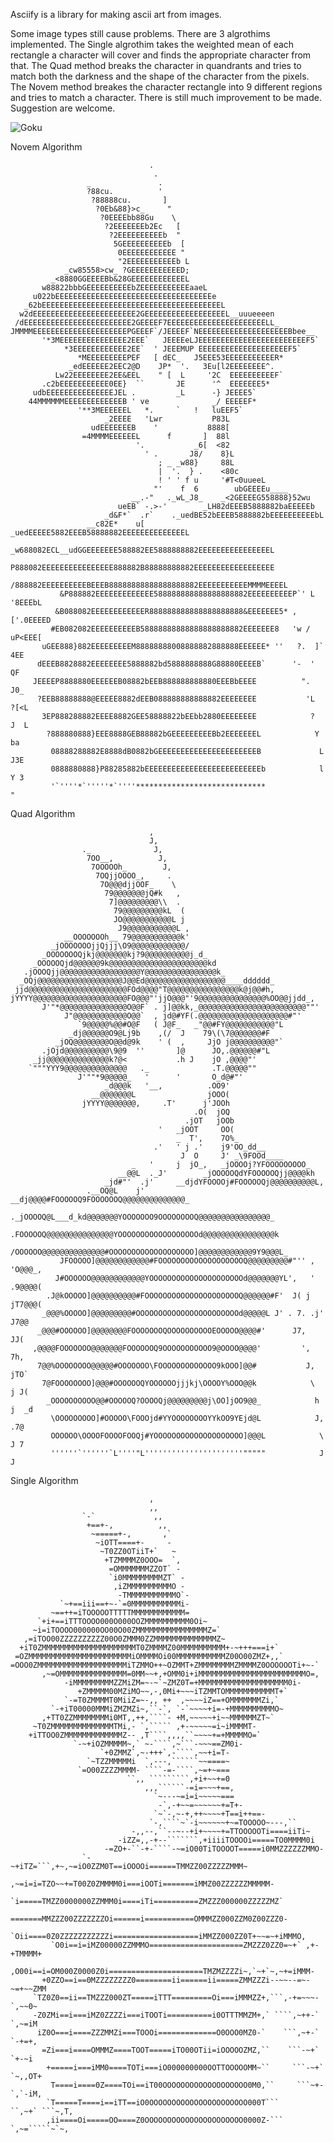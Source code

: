
Asciify is a library for making ascii art from images.

Some image types still cause problems.  There are 3 algrothims
implemented.  The Single algrothim takes the weighted mean of each rectangle
a character will cover and finds the appropriate character from that.  The
Quad method breaks the character in quandrants and tries to match both the
darkness and the shape of the character from the pixels.  The Novem method
breakes the character rectangle into 9 different regions and tries to match
a character.  There is still much improvement to be made.  Suggestion are
welcome.

![Goku](http://chainmailninja.com/wp-content/uploads/goku.png)

Novem Algorithm

                                   .                                               
                                    .                                              
                     _               .                                             
                     ?88cu.          '                                             
                      ?88888cu.       ]                                            
                       ?0Eb&88}>c_     "                                           
                        ?0EEEEbb88Gu    \                                          
                         ?2EEEEEEEb2Ec   [                                         
                          ?2EEEEEEEEEEb  "                                         
                           5GEEEEEEEEEEb  [                                        
                            0EEEEEEEEEEEE "                                        
                            "2EEEEEEEEEEEb L                                       
                _cw85558>cw_ ?GEEEEEEEEEEED;                                       
             _<8880GGEEEEBb&28GEEEEEEEEEEEEL                                       
           w88822bbbGEEEEEEEEEEbZEEEEEEEEEEEaaeL                                   
         u022bEEEEEEEEEEEEEEEEEEEEEEEEEEEEEEEEEEEe                                 
       _62bEEEEEEEEEEEEEEEEEEEEEEEEEEEEEEEEEEEEEEEEL                               
      w2dEEEEEEEEEEEEEEEEEEEEEEE2GEEEEEEEEEEEEEEEEEEL__uuueeeen                    
     /dEEEEEEEEEEEEEEEEEEEEEEEE2GEEEEF7EEEEEEEEEEEEEEEEEEEEEELL_                   
    JMMMMEEEEEEEEEEEEEEEEEEEEEPGEEEF`/JEEEEF`NEEEEEEEEEEEEEEEEEEEEBbee__           
           '*3MEEEEEEEEEEEEEEE2EEE`   JEEEEeLJEEEEEEEEEEEEEEEEEEEEEEEEF5`          
                *3EEEEEEEEEEEE2EE`  ' JEEEMUP EEEEEEEEEEEEEEEEEEEEF5`              
                   *MEEEEEEEEEPEF   [ dEC_   J5EEE53EEEEEEEEEEER*                  
                 _edEEEEEE2EEC2@D    JP*  '.   3Eu[l2EEEEEEEE^.                    
              Lw22EEEEEEEE2EE&EEL    " [  L     '2C  EEEEEEEEEEF`                  
           .c2bEEEEEEEEEEE0EE}  ``       JE      '^  EEEEEEE5*                     
         udbEEEEEEEEEEEEEEEJEL .         _L      -} JEEEE5`                        
        44MMMMMMEEEEEEEEEEEEEB ' ve              _/ EEEEEF*                        
                   '**3MEEEEEEL   *.     `   !   luEEF5`                           
                         _2EEEE   'Lwr           P83L                              
                      udEEEEEEEB    '           8888[                              
                    =4MMMMEEEEEEL      f       ]  88l                              
                                '.           _6[  <82                              
                                  ' .       J8/    8}L                             
                                     ; _ _w88}     88L                             
                                     |  '.  } .    <80c                            
                                     ! ' ' f u     '#T<0uueeL                      
                                    "'    f  6        ubGEEEEu____                 
                               __.-"   ._wL_J8_    _<2GEEEEG558888}52wu            
                            ueEB` -.>-'        _LH82dEEEB5888882baEEEEEb           
                         _d&F*`  .r`    ._uedBE52bEEEB5888882bEEEEEEEEEEbL         
                     __c82E*    u[ _uedEEEEE5882EEEB58888882EEEEEEEEEEEEEEL        
                 _w688082ECL__udGGEEEEEEE588882EE5888888882EEEEEEEEEEEEEEEEL       
                 P888082EEEEEEEEEEEEEEEE888882B88888888882EEEEEEEEEEEEEEEEEE       
                /888882EEEEEEEEEEBEEEB88888888888888888882EEEEEEEEEEEMMMMEEEEL     
               &P888882EEEEEEEEEEEEE588888888888888888882EEEEEEEEEEP`' L '8EEEbL   
              &B088082EEEEEEEEEEEER888888888888888888888&EEEEEEE5* ,   ['.0EEEED   
             #EB082082EEEEEEEEEEB58888888888888888888882EEEEEEE8   'w /  uP<EEE[   
           uGEE888}882EEEEEEEEEM88888888008888882888888EEEEEE* ''   ?.  ]`  4EE    
          dEEEB8828882EEEEEEEE5888882bd5888888888G88880EEEEB`      '-  '     QF    
         JEEEEP8888880EEEEEEB08882bEEB888888888880EEEBbEEEE          ".      J0_   
          ?EEB88888888@EEEEE8882dEEB088888888888882EEEEEEEE           'L     ?[<L  
           3EP888288882EEEE8882GEE58888822bEEbb2880EEEEEEEE            ?     J  L  
            ?888880888}EEE8888GEB88882bGEEEEEEEEEBb2EEEEEEEL            Y       ba 
             08888288882E8888dB0882bGEEEEEEEEEEEEEEEEEEEEEEB             L     J3E 
             0888880888}P88285882bEEEEEEEEEEEEEEEEEEEEEEEEEEb            l     Y 3 
             '`''''*`'''''*`''''*****************************                  "   

Quad Algorithm

                                   ,                                               
                                   J,                                              
                    ._              J,                                             
                     7OO__,          J,                                            
                      7OOOOOh_        J,                                           
                       7OQjjOOOO_,     .                                           
                        7O@@@djjOOF_    \                                          
                         79@@@@@@@jQ#k   ,                                         
                          7]@@@@@@@@@\\  .                                         
                           79@@@@@@@@@kL  (                                        
                           JO@@@@@@@@@@@L j                                        
                            J9@@@@@@@@@@@L ,                                       
                __OOOOOOOh__ 79@@@@@@@@@@@k'                                       
             _jOOOOOOOjjQjjj\O9@@@@@@@@@@@@/                                       
           _OOOOOOOQjkj@@@@@@@kj?9@@@@@@@@@@j_d_                                   
         _OOOOOQjd@@@@@@9k@@@@@@@@@@@@@@@@@@@@@@kd                                 
       .jOOOQjj@@@@@@@@@@@@@@@@@@Y@@@@@@@@@@@@@@@@k_                               
      _OQj@@@@@@@@@@@@@@@@@@@J@@Ed@@@@@@@@@@@@@@@@@@____dddddd_                    
     jjd@@@@@@@@@@@@@@@@@@@@@@FOd@@@@"T@@@@@@@@@@@@@@@@k@j@@#h,                    
    jYYYY@@@@@@@@@@@@@@@@@@@@@FO@@@"'jjO@@@"'9@@@@@@@@@@@@@@@%OO@@jjdd_,           
           J'"*@@@@@@@@@@@@@@@O@@F` . j]@@kk,_@@@@@@@@@@@@@@@@@@@@@@@@""'          
                J"@@@@@@@@@@@@O@@`  , jd@#YF(.@@@@@@@@@@@@@@@@@@@@#"'              
                   `9@@@@@%@@#O@F   ( J@F_   _"@@#FY@@@@@@@@@@@"L                  
                 _dj@@@@@@O9@Lj9b    ,(/  J    79\(\7@@@@@@@#F                     
              _jOQ@@@@@@@@O@@d@9k    ' (  ,     JjO j@@@@@@@@@@"`                  
           .jOjd@@@@@@@@@@\9@9  ''       ]@      JO,.@@@@@@#"L                     
         _jj@@@@@@@@@@@@@@k?@<           .h J    jO ,@@@@"'                        
        `"""YYY9@@@@@@@@@@@@@@   ._              .T.@@@@@""                        
                   J'""*9@@@@@_   '      '       O_d@#"'                           
                         _d@@@k   '__,          .OO9'                              
                      __@@@@@@@L                jOOO(                              
                    jYYYY@@@@@@@,     .T'      j'JOOh                              
                                             .O(  jOQ                              
                                           .jOT   jOOb                             
                                     '   _jOOT     OO(                             
                                         _  T',    7O%_                            
                                    .'   ' j .'    j9'OO_dd__                      
                                          J  O     J' _\9FOOd____                  
                               _   '     j  jO_,   _jOOOOj?YFOOOOOOOOO_            
                            __@@L  ._J'        _jOOOOOQdYFOOOOOQjj@@@@kh           
                         _jd#"'  .j'     __djdYFOOOOj#FOOOOOQj@@@@@@@@@@L,         
                     .__OQ@L    j' __dj@@@@#FOOOOOQ9FOOOOOOQ@@@@@@@@@@@@@@_        
                 ._jOOOOQ@L___d_kd@@@@@@@YOOOOOOO9OOOOOOOOQ@@@@@@@@@@@@@@@@_       
                .FOOOOOQ@@@@@@@@@@@@@@@YOOOOOOOOOOOOOOOOOOd@@@@@@@@@@@@@@@@k       
                /OOOOOO@@@@@@@@@@@@@@#OOOOOOOOOOOOOOOOOOO]@@@@@@@@@@@@9Y9@@@L_     
               JFOOOOO]@@@@@@@@@@@@#FOOOOOOOOOOOOOOOOOOOQ@@@@@@@@@#"'' , 'O@@@_,   
              J#OOOOOO@@@@@@@@@@@@YOOOOOOOOOOOOOOOOOOOOOd@@@@@@@YL',   ' .9@@@@(   
            .J@kOOOOO]@@@@@@@@@@#FOOOOOOOOOOOOOOOOOOOOOQ@@@@@@#F'  J( j  jT7@@@(   
           _@@@%OOOOO]@@@@@@@@@#OOOOOOOOOOOOOOOOOOOOOOOd@@@@@L J' . 7. .j' J7@@    
          _@@@#OOOOOO]@@@@@@@@FOOOOOOOQOOOOOOOOOOEOOOOO@@@@#'      J7,      JJ(    
         ,@@@@FOOOOOOO@@@@@@@FOOOOOOQ9OOOOOOOOOOO9@OOOO@@@@'         ',      7h,   
          7@@%OOOOOOOO@@@@@#OOOOOOO\FOOOOOOOOOOOOO9kOOO]@@#           J,     jTO`  
           7@FOOOOOOOO]@@@#OOOOOOQYOOOOOOjjjkj\OOOOY%OOO@@k            \     j J(  
            _OOOOOOOOOO@@#OOOOOQ?OOOOQj@@@@@@@@@j\OO]jOO9@@_            h    j  _d 
             \OOOOOOOOO]#OOOOO\FOOOjd#YYOOOOOOOOYYkOO9YEjd@L            J,     .7@ 
             OOOOOO\OOOOFOOOOFOOQj#YOOOOOOOOOOOOOOOOOOOO]@@@L            \     J 7 
             ''''''`''''''`L''''"L''''''''''''''''''''''"""""            J       J 

Single Algorithm

                                   ,                                               
                                   ,,                                              
                    `-`             ,,                                             
                     +==+-,          ,,                                            
                      ~=====+-,       ,`                                           
                       ~iOTT====+-     -                                           
                        ~T0ZZ0OTiiT+`   ~                                          
                         +TZMMMMZ0OOO=  `,                                         
                          =OMMMMMMMZZOT` -                                         
                          `i0MMMMMMMMMZT` -                                        
                           ,iZMMMMMMMMMMO -                                        
                            -TMMMMMMMMMMMO`-                                       
               `~+==iii==+~-`=0MMMMMMMMMMMi-                                       
             ~==++=iTOOOOOTTTTTMMMMMMMMMMMM=                                       
          `+i+==iTTTOOOO000O000OOZMMMMMMMMMM0Oi~                                   
         ~i=iTOOOO000000OO00O00ZMMMMMMMMMMMMMMMMZ=`                                
       ,=iTOO00ZZZZZZZZZZ00O0ZMMM0ZZMMMMMMMMMMMMMMZ~                               
      +iT0ZMMMMMMMMMMMMMMMMMMMMMT0ZMMMMZ00MMMMMMMMMM+-~+++===i+`                   
     =OZMMMMMMMMMMMMMMMMMMMMMMMiOMMMMOi00MMMMMMMMMMMZ00O00ZMZ+,,`                  
    =OOO0ZMMMMMMMMMMMMMMMMMMMMiTZMMO++~OZMMT+ZMMMMMMMMZMMMMZ0OOOOOOTi+~-`          
           ,~=OMMMMMMMMMMMMMMM=0MM~~+,+OMM0i+iMMMMMMMMMMMMMMMMMMMMMMMMO=,          
                -iMMMMMMMMMZZMiZM=~-~`~ZMZ0T=+MMMMMMMMMMMMMMMMMMMM0i-              
                   +ZMMMMM00MZiMO~~,-,0Mi+~~~iTZMMTOMMMMMMMMMMMT+`                 
                `-=T0ZMMMMT0MiiZ=~-,, ++  ,~~~~iZ==+OMMMMMMMZi,`                   
             `-+iT00000MMMiZMZMZi~,``-`, `-`~~~~+i=-+MMMMMMMMMMO~                  
           ,+TT0ZZMMMMMMMMi0MT,,++,````- +M,~~~~~+i~~MMMMMMZT~`                    
         ~T0ZMMMMMMMMMMMMMMTMi,- `,````` ,+-~~~~~=i~iMMMMT-                        
        +iTTOO0ZMMMMMMMMMMMMMZ-- ,T````,,,,``~~~~+=+MMMMMO=`                       
                  `-~+iOZMMMMM~,` ~-````,~```-~~~==ZM0i-                           
                        `+0ZMMZ`,~-+++`,-````,~~+i=T-                              
                     `~TZZMMMMMi  `,---,``````~~====~                              
                   `=O00ZZZZMMMM- ````-=-````,~=+~===                              
                              ``,, `````````,+i+~~+=0                              
                                  ,,,``````-=i=~~~+==,                             
                                    `~---~=i=i~~~~~===                             
                                     -`,-+~~=~~~~~~+=T+-                           
                                    `~`-,~-+,++~~~~+T==i++==-                      
                                   `-,````~`-i~~~~~~+~=TOOOOO~---,``               
                               -,,--,``--~--+i+~~~~+=TTOOOOOTi====iiTi~            
                            -iZZ=,,-+--```````,+iiiiTOOOOi=====TO0MMMM0i           
                         -=ZO+-``-+-````-~=iO00TiTOOOOT=====i0MMZZZZZZMMO-         
                    `-~+iTZ=```,+~,~=iO0ZZM0T==iOOOOi======TMMZZ00ZZZZZMMM~        
                 ,~=i=i=TZO~~+=T00Z0ZMMMM0i===iOOTi=======iMMZ00ZZZZZZMMMMM-       
                `i=====TMZZ0000000ZZMMM0i====iTi==========ZMZZZ000000ZZZZZMZ`      
                =======MMZZZ00ZZZZZZZOi======i===========OMMMZZ000ZZM0Z00ZZZ0-     
              `Oii====0Z0ZZZZZZZZZZZi===================iMMZZ000ZZ0T+~~=~+iMMMO,   
             `O0i==i=iMZ00000ZZMMMO=====================ZMZZZ0ZZ0=~+` ,+-+TMMMM+   
            ,O00i==i=OM000Z0000Z0i=====================TMZMZZZZi~,`~+`~,~+=iMMM-   
           +0ZZO==i==0MZZZZZZZZ0========ii======ii=====ZMMZZZi--~~--=~-~=+~~ZMM    
         `TZ0Z0==ii==TMZZZ000ZT=====iTTT=========Oi===iMMMZZ+,```,-+=~~~-`,~~0~    
         -Z0ZMi==i===iMZ0ZZZZi===iTOOTi==========i0OTTTMMZM+,` ````,~++-` `,~=iM   
          iZ0O===i====ZZZMMZi===TOOOi=============O0OOO0MZ0-`    ```,~+-`  `-+=+,  
           =Zi===i====OMMMZ====TOOT=====iTO00OTii=iOOOOOZMZ,``    ```-~+`   `+-~i  
            +=====i===iMM0====TOTi===iO000000000OOTTOOOOOMM~``     ```-~+`  `~,,OT+
             T====i====0Z====TOi==iT00OOOOOOOOOOOOOOOOOOO0M0,``     ```~+-  `,`-iM,
            `T=====T====i==iTT==iO0OOOOOOOOOOOOOOOOOOOOOO000T```     ``,~+` ```~,T,
            ,ii====Oi=====OO====Z0OOOOOOOOOOOOOOOOOOOOOO0000Z-```     `,~=`````~`~,
